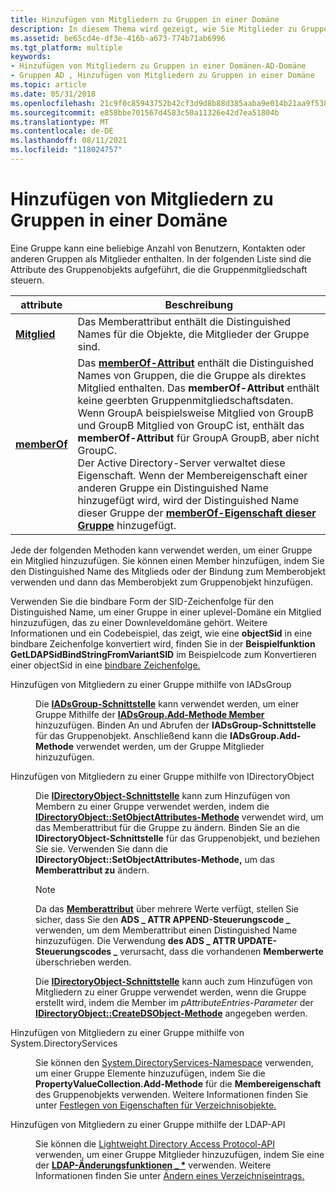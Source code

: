 ```yaml
---
title: Hinzufügen von Mitgliedern zu Gruppen in einer Domäne
description: In diesem Thema wird gezeigt, wie Sie Mitglieder zu Gruppen in einer Domäne hinzufügen.
ms.assetid: be65cd4e-df3e-416b-a673-774b71ab6996
ms.tgt_platform: multiple
keywords:
- Hinzufügen von Mitgliedern zu Gruppen in einer Domänen-AD-Domäne
- Gruppen AD , Hinzufügen von Mitgliedern zu Gruppen in einer Domäne
ms.topic: article
ms.date: 05/31/2018
ms.openlocfilehash: 21c9f0c85943752b42cf3d9d8b88d385aaba9e014b21aa9f538955cb49b1a750
ms.sourcegitcommit: e858bbe701567d4583c50a11326e42d7ea51804b
ms.translationtype: MT
ms.contentlocale: de-DE
ms.lasthandoff: 08/11/2021
ms.locfileid: "118024757"
---
```

# <a name="adding-members-to-groups-in-a-domain"></a>Hinzufügen von Mitgliedern zu Gruppen in einer Domäne

Eine Gruppe kann eine beliebige Anzahl von Benutzern, Kontakten oder anderen Gruppen als Mitglieder enthalten. In der folgenden Liste sind die Attribute des Gruppenobjekts aufgeführt, die die Gruppenmitgliedschaft steuern.



| attribute                                      | Beschreibung                                                                                                                                                                                                                                                                                                                                                                                                                                                                                                                                                                                                                                                                     |
|------------------------------------------------|---------------------------------------------------------------------------------------------------------------------------------------------------------------------------------------------------------------------------------------------------------------------------------------------------------------------------------------------------------------------------------------------------------------------------------------------------------------------------------------------------------------------------------------------------------------------------------------------------------------------------------------------------------------------------------|
| [**Mitglied**](/windows/desktop/ADSchema/a-member)<br/>     | Das [](/windows/desktop/ADSchema/a-member) Memberattribut enthält die Distinguished Names für die Objekte, die Mitglieder der Gruppe sind.<br/>                                                                                                                                                                                                                                                                                                                                                                                                                                                                                                                                        |
| [**memberOf**](/windows/desktop/ADSchema/a-memberof)<br/> | Das [**memberOf-Attribut**](/windows/desktop/ADSchema/a-memberof) enthält die Distinguished Names von Gruppen, die die Gruppe als direktes Mitglied enthalten. Das **memberOf-Attribut** enthält keine geerbten Gruppenmitgliedschaftsdaten. Wenn GroupA beispielsweise Mitglied von GroupB und GroupB Mitglied von GroupC ist, enthält das **memberOf-Attribut** für GroupA GroupB, aber nicht GroupC.<br/> Der Active Directory-Server verwaltet diese Eigenschaft. Wenn der Membereigenschaft einer [](/windows/desktop/ADSchema/a-member) anderen Gruppe ein Distinguished Name hinzugefügt wird, wird der Distinguished Name dieser Gruppe der [**memberOf-Eigenschaft dieser Gruppe**](/windows/desktop/ADSchema/a-memberof) hinzugefügt.<br/> |



 

Jede der folgenden Methoden kann verwendet werden, um einer Gruppe ein Mitglied hinzuzufügen. Sie können einen Member hinzufügen, indem Sie den Distinguished Name des Mitglieds oder der Bindung zum Memberobjekt verwenden und dann das Memberobjekt zum Gruppenobjekt hinzufügen.

Verwenden Sie die bindbare Form der SID-Zeichenfolge für den Distinguished Name, um einer Gruppe in einer uplevel-Domäne ein Mitglied hinzuzufügen, das zu einer Downleveldomäne gehört. Weitere Informationen und ein Codebeispiel, das zeigt, wie eine **objectSid** in eine bindbare Zeichenfolge konvertiert wird, finden Sie in der **Beispielfunktion GetLDAPSidBindStringFromVariantSID** im Beispielcode zum Konvertieren einer objectSid in eine [bindbare Zeichenfolge.](example-code-for-converting-an-objectsid-into-a-bindable-string-.md)

<dl> <dt>

<span id="Adding_Members_to_a_Group_by_Using_IADsGroup"></span><span id="adding_members_to_a_group_by_using_iadsgroup"></span><span id="ADDING_MEMBERS_TO_A_GROUP_BY_USING_IADSGROUP"></span>Hinzufügen von Mitgliedern zu einer Gruppe mithilfe von IADsGroup
</dt> <dd>

Die [**IADsGroup-Schnittstelle**](/windows/desktop/api/iads/nn-iads-iadsgroup) kann verwendet werden, um einer Gruppe Mithilfe der [**IADsGroup.Add-Methode Member**](/windows/desktop/api/iads/nf-iads-iadsgroup-add) hinzuzufügen. Binden An und Abrufen der **IADsGroup-Schnittstelle** für das Gruppenobjekt. Anschließend kann die **IADsGroup.Add-Methode** verwendet werden, um der Gruppe Mitglieder hinzuzufügen.

</dd> <dt>

<span id="Adding_Members_to_a_Group_by_Using_IDirectoryObject"></span><span id="adding_members_to_a_group_by_using_idirectoryobject"></span><span id="ADDING_MEMBERS_TO_A_GROUP_BY_USING_IDIRECTORYOBJECT"></span>Hinzufügen von Mitgliedern zu einer Gruppe mithilfe von IDirectoryObject
</dt> <dd>

Die [**IDirectoryObject-Schnittstelle**](/windows/desktop/api/iads/nn-iads-idirectoryobject) kann zum Hinzufügen von Membern zu einer Gruppe verwendet werden, indem [](/windows/desktop/ADSchema/a-member) die [**IDirectoryObject::SetObjectAttributes-Methode**](/windows/desktop/api/iads/nf-iads-idirectoryobject-setobjectattributes) verwendet wird, um das Memberattribut für die Gruppe zu ändern. Binden Sie an die **IDirectoryObject-Schnittstelle** für das Gruppenobjekt, und beziehen Sie sie. Verwenden Sie dann die **IDirectoryObject::SetObjectAttributes-Methode,** um das **Memberattribut zu** ändern.

> [!Note]  
> Da das [**Memberattribut**](/windows/desktop/ADSchema/a-member) über mehrere Werte verfügt, stellen Sie sicher, dass Sie den **ADS \_ ATTR APPEND-Steuerungscode \_** verwenden, um dem Memberattribut einen Distinguished Name hinzuzufügen.  Die Verwendung **des ADS \_ ATTR UPDATE-Steuerungscodes \_** verursacht, dass die vorhandenen **Memberwerte** überschrieben werden.

 

Die [**IDirectoryObject-Schnittstelle**](/windows/desktop/api/iads/nn-iads-idirectoryobject) kann auch zum Hinzufügen von Mitgliedern zu einer Gruppe verwendet werden, wenn die Gruppe erstellt wird, indem die Member im *pAttributeEntries-Parameter* der [**IDirectoryObject::CreateDSObject-Methode**](/windows/desktop/api/iads/nf-iads-idirectoryobject-createdsobject) angegeben werden.

</dd> <dt>

<span id="Adding_Members_to_a_Group_by_Using_System.DirectoryServices"></span><span id="adding_members_to_a_group_by_using_system.directoryservices"></span><span id="ADDING_MEMBERS_TO_A_GROUP_BY_USING_SYSTEM.DIRECTORYSERVICES"></span>Hinzufügen von Mitgliedern zu einer Gruppe mithilfe von System.DirectoryServices
</dt> <dd>

Sie können den [System.DirectoryServices-Namespace](/dotnet/api/system.directoryservices) verwenden, um einer Gruppe Elemente hinzuzufügen, indem Sie die **PropertyValueCollection.Add-Methode** für die **Membereigenschaft** des Gruppenobjekts verwenden. Weitere Informationen finden Sie unter [Festlegen von Eigenschaften für Verzeichnisobjekte.](/previous-versions/ms180860(v=vs.90))

</dd> <dt>

<span id="Adding_Members_to_a_Group_by_Using_the_LDAP_API"></span><span id="adding_members_to_a_group_by_using_the_ldap_api"></span><span id="ADDING_MEMBERS_TO_A_GROUP_BY_USING_THE_LDAP_API"></span>Hinzufügen von Mitgliedern zu einer Gruppe mithilfe der LDAP-API
</dt> <dd>

Sie können die [Lightweight Directory Access Protocol-API](/previous-versions/windows/desktop/ldap/lightweight-directory-access-protocol-ldap-api) verwenden, um einer Gruppe Mitglieder hinzuzufügen, indem Sie eine der [**LDAP-Änderungsfunktionen \_ \***](/previous-versions/windows/desktop/api/winldap/nf-winldap-ldap_modify_s) verwenden. Weitere Informationen finden Sie unter [Ändern eines Verzeichniseintrags.](/previous-versions/windows/desktop/ldap/modifying-a-directory-entry)

</dd> </dl>

 

